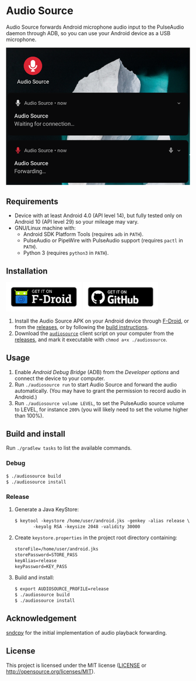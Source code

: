 # Audio Source

Audio Source forwards Android microphone audio input to the PulseAudio daemon
through ADB, so you can use your Android device as a USB microphone.

![screenshot](assets/screenshot.png)

## Requirements

- Device with at least Android 4.0 (API level 14), but fully tested only on
  Android 10 (API level 29) so your mileage may vary.
- GNU/Linux machine with:
  - Android SDK Platform Tools (requires `adb` in `PATH`).
  - PulseAudio or PipeWire with PulseAudio support (requires `pactl` in
    `PATH`).
  - Python 3 (requires `python3` in `PATH`).

## Installation

[<img src="assets/badge_fdroid.png"
     alt="Get it on F-Droid"
     height="80">](https://f-droid.org/packages/fr.dzx.audiosource/)
[<img src="assets/badge_github.png"
    alt="Get it on GitHub"
    height="80">](https://github.com/gdzx/audiosource/releases/latest)

1. Install the Audio Source APK on your Android device through
   [F-Droid](https://f-droid.org/packages/fr.dzx.audiosource/), or from the
   [releases](https://github.com/gdzx/audiosource/releases/latest), or by
   following the [build instructions](#build-and-install).
2. Download the
   [`audiosource`](https://github.com/gdzx/audiosource/blob/master/audiosource)
   client script on your computer from the
   [releases](https://github.com/gdzx/audiosource/releases/latest), and mark it
   executable with `chmod a+x ./audiosource`.

## Usage

1. Enable *Android Debug Bridge* (ADB) from the *Developer options* and connect
   the device to your computer.
2. Run `./audiosource run` to start Audio Source and forward the audio
   automatically. (You may have to grant the permission to record audio in
   Android.)
3. Run `./audiosource volume LEVEL`, to set the PulseAudio source volume to
   LEVEL, for instance `200%` (you will likely need to set the volume higher
   than 100%).

## Build and install

Run `./gradlew tasks` to list the available commands.

### Debug

```shell
$ ./audiosource build
$ ./audiosource install
```

### Release

1. Generate a Java KeyStore:

   ```shell
   $ keytool -keystore /home/user/android.jks -genkey -alias release \
          -keyalg RSA -keysize 2048 -validity 30000
   ```

2. Create `keystore.properties` in the project root directory containing:

   ```
   storeFile=/home/user/android.jks
   storePassword=STORE_PASS
   keyAlias=release
   keyPassword=KEY_PASS
   ```

3. Build and install:

   ```shell
   $ export AUDIOSOURCE_PROFILE=release
   $ ./audiosource build
   $ ./audiosource install
   ```

## Acknowledgement

[sndcpy](https://github.com/rom1v/sndcpy) for the initial implementation of
audio playback forwarding.

## License

This project is licensed under the MIT license ([LICENSE](LICENSE) or
http://opensource.org/licenses/MIT).
